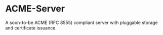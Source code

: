 # ACME-Server

A soon-to-be ACME (RFC 8555) compliant server with pluggable storage and certificate issuance.
